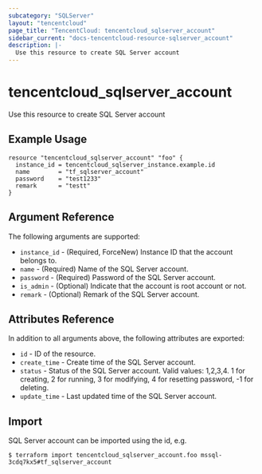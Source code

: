 ```yaml
---
subcategory: "SQLServer"
layout: "tencentcloud"
page_title: "TencentCloud: tencentcloud_sqlserver_account"
sidebar_current: "docs-tencentcloud-resource-sqlserver_account"
description: |-
  Use this resource to create SQL Server account
---
```


# tencentcloud_sqlserver_account

Use this resource to create SQL Server account

## Example Usage

```hcl
resource "tencentcloud_sqlserver_account" "foo" {
  instance_id = tencentcloud_sqlserver_instance.example.id
  name        = "tf_sqlserver_account"
  password    = "test1233"
  remark      = "testt"
}
```

## Argument Reference

The following arguments are supported:

* `instance_id` - (Required, ForceNew) Instance ID that the account belongs to.
* `name` - (Required) Name of the SQL Server account.
* `password` - (Required) Password of the SQL Server account.
* `is_admin` - (Optional) Indicate that the account is root account or not.
* `remark` - (Optional) Remark of the SQL Server account.

## Attributes Reference

In addition to all arguments above, the following attributes are exported:

* `id` - ID of the resource.
* `create_time` - Create time of the SQL Server account.
* `status` - Status of the SQL Server account. Valid values: 1,2,3,4. 1 for creating, 2 for running, 3 for modifying, 4 for resetting password, -1 for deleting.
* `update_time` - Last updated time of the SQL Server account.


## Import

SQL Server account can be imported using the id, e.g.

```
$ terraform import tencentcloud_sqlserver_account.foo mssql-3cdq7kx5#tf_sqlserver_account
```

